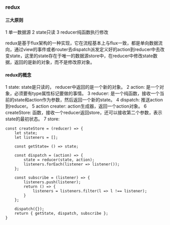 ### redux

#### 三大原则
1 单一数据源
2 state只读
3 reducer纯函数执行修改

redux是基于flux架构的一种实现，它在流程基本上与flux一致，都是单向数据流向，通过view的事件或者router去dispatch派发定义好的action到reducer中去改变state，这里的state存在于唯一的数据源store中，在reducer中修改state数据，返回的是新的对象，而不是修改原对象。

#### redux的概念
1 state: state是只读的， reducer中返回的是一个新的对象。
2 action: 是一个对象，必须要有type属性标记要做的事情。
3 reducer: 是一个纯函数，接收一个当前的state和action作为参数，然后返回一个新的state。
4 dispatch: 推送action到reducer。
5 action creater: action生成器，返回一个action对象。
6 createStore: 函数，接收一个reducer返回store，还可以接收第二个参数，表示state的最初状态。
7 store: 

```
const createStore = (reducer) => {
    let state;
    let listeners = [];

    const getState= () => state;

    const dispatch = (action) => {
        state = reducer(state, action);
        listeners.forEach(listener => listener());
    };

    const subscribe = (listener) => {
        listeners.push(listener);
        return () => {
            listeners = listeners.filter(l => l !== listener);
        }
    };

    dispatch({});
    return { getState, dispatch, subscribe };
}
```